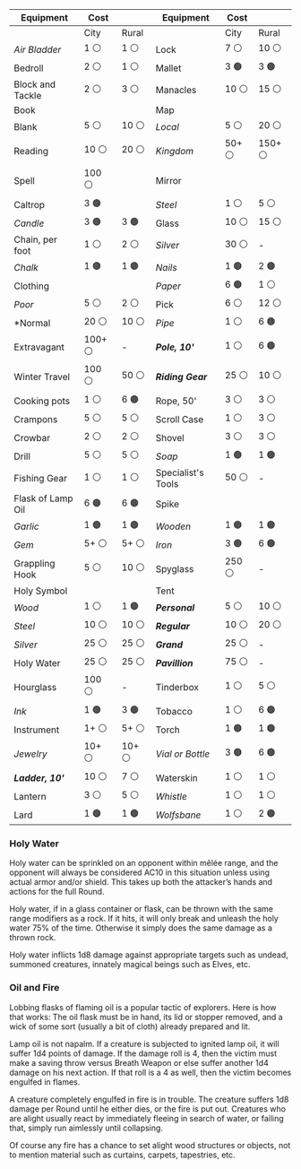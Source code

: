 
| Equipment         | Cost   |       | Equipment          | Cost  |        |
| ----------------- | ------ | ----- | ------------------ | ----- | ------ |
|                   | City   | Rural |                    | City  | Rural  |
| *Air Bladder*     | 1 ⚪    | 1 ⚪   | Lock               | 7 ⚪   | 10 ⚪   |
| Bedroll           | 2 ⚪    | 1 ⚪   | Mallet             | 3 🟤  | 3 🟤   |
| Block and Tackle  | 2 ⚪    | 3 ⚪   | Manacles           | 10 ⚪  | 15 ⚪   |
| Book              |        |       | Map                |       |        |
| Blank             | 5 ⚪    | 10 ⚪  | *Local*            | 5 ⚪   | 20 ⚪   |
| Reading           | 10 ⚪   | 20 ⚪  | *Kingdom*          | 50+ ⚪ | 150+ ⚪ |
| Spell             | 100 ⚪  |       | Mirror             |       |        |
| Caltrop           | 3 🟤   |       | *Steel*            | 1 ⚪   | 5 ⚪    |
| *Candle*          | 3 🟤   | 3 🟤  | Glass              | 10 ⚪  | 15 ⚪   |
| Chain, per foot   | 1 ⚪    | 2 ⚪   | *Silver*           | 30 ⚪  | -      |
| *Chalk*           | 1 🟤   | 1 🟤  | *Nails*            | 1 🟤  | 2 🟤   |
| Clothing          |        |       | *Paper*            | 6 🟤  | 1 ⚪    |
| *Poor*            | 5 ⚪    | 2 ⚪   | Pick               | 6 ⚪   | 12 ⚪   |
| *Normal           | 20 ⚪   | 10 ⚪  | *Pipe*             | 1 ⚪   | 6 🟤   |
| Extravagant       | 100+ ⚪ | -     | ***Pole, 10'***    | 1 ⚪   | 6 🟤   |
| Winter Travel     | 100 ⚪  | 50 ⚪  | ***Riding Gear***  | 25 ⚪  | 10 ⚪   |
| Cooking pots      | 1 ⚪    | 6 🟤  | Rope, 50'          | 3 ⚪   | 3 ⚪    |
| Crampons          | 5 ⚪    | 5 ⚪   | Scroll Case        | 1 ⚪   | 3 ⚪    |
| Crowbar           | 2 ⚪    | 2 ⚪   | Shovel             | 3 ⚪   | 3 ⚪    |
| Drill             | 5 ⚪    | 5 ⚪   | *Soap*             | 1 🟤  | 1 🟤   |
| Fishing Gear      | 1 ⚪    | 1 ⚪   | Specialist's Tools | 50 ⚪  | -      |
| Flask of Lamp Oil | 6 🟤   | 6 🟤  | Spike              |       |        |
| *Garlic*          | 1 🟤   | 1 🟤  | *Wooden*           | 1 🟤  | 1 🟤   |
| *Gem*             | 5+ ⚪   | 5+ ⚪  | *Iron*             | 3 🟤  | 6 🟤   |
| Grappling Hook    | 5 ⚪    | 10 ⚪  | Spyglass           | 250 ⚪ | -      |
| Holy Symbol       |        |       | Tent               |       |        |
| *Wood*            | 1 ⚪    | 1 🟤  | ***Personal***     | 5 ⚪   | 10 ⚪   |
| *Steel*           | 10 ⚪   | 10 ⚪  | ***Regular***      | 10 ⚪  | 20 ⚪   |
| *Silver*          | 25 ⚪   | 25 ⚪  | ***Grand***        | 25 ⚪  | -      |
| Holy Water        | 25 ⚪   | 25 ⚪  | ***Pavillion***    | 75 ⚪  | -      |
| Hourglass         | 100 ⚪  | -     | Tinderbox          | 1 ⚪   | 5 ⚪    |
| *Ink*             | 1 🟤   | 3 🟤  | Tobacco            | 1 ⚪   | 6 🟤   |
| Instrument        | 1+ ⚪   | 5+ ⚪  | Torch              | 1 🟤  | 1 🟤   |
| *Jewelry*         | 10+ ⚪  | 10+ ⚪ | *Vial or Bottle*   | 3 🟤  | 6 🟤   |
| ***Ladder, 10'*** | 10 ⚪   | 7 ⚪   | Waterskin          | 1 ⚪   | 1 ⚪    |
| Lantern           | 3 ⚪    | 5 ⚪   | *Whistle*          | 1 ⚪   | 1 ⚪    |
| Lard              | 1 🟤   | 1 🟤  | *Wolfsbane*        | 1 ⚪   | 2 🟤   |

### Holy Water
Holy water can be sprinkled on an opponent within mêlée range, and the opponent will always be considered AC10 in this situation unless using actual armor and/or shield. This takes up both the attacker’s hands and actions for the full Round.

Holy water, if in a glass container or flask, can be thrown with the same range modifiers as a rock. If it hits, it will only break and unleash the holy water 75% of the time. Otherwise it simply does the same damage as a thrown rock.

Holy water inflicts 1d8 damage against appropriate targets such as undead, summoned creatures, innately magical beings such as Elves, etc.

### Oil and Fire
Lobbing flasks of flaming oil is a popular tactic of explorers. Here is how that works:
The oil flask must be in hand, its lid or stopper removed, and a wick of some sort (usually a bit of cloth) already prepared and lit.

Lamp oil is not napalm. If a creature is subjected to ignited lamp oil, it will suffer 1d4 points of damage. If the damage roll is 4, then the victim must make a saving throw versus Breath Weapon or else suffer another 1d4 damage on his next action. If that roll is a 4 as well, then the victim becomes engulfed in flames.

A creature completely engulfed in fire is in trouble. The creature suffers 1d8 damage per Round until he either dies, or the fire is put out. Creatures who are alight usually react by immediately fleeing in search of water, or failing that, simply run aimlessly until collapsing.

Of course any fire has a chance to set alight wood structures or objects, not to mention material such as curtains, carpets, tapestries, etc.